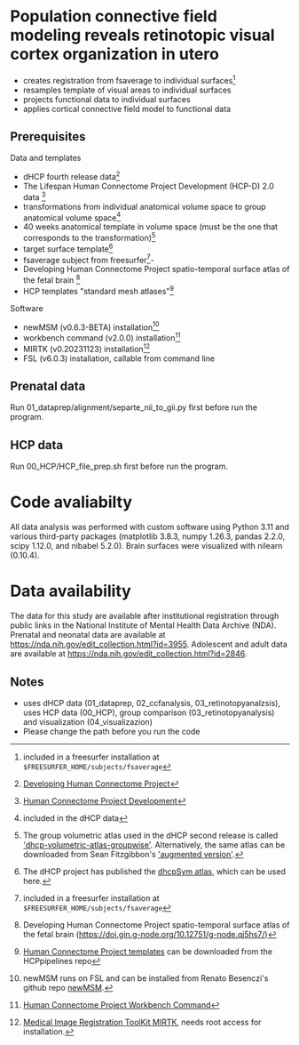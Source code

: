 # Population connective field modeling reveals retinotopic visual cortex organization in utero

- creates registration from fsaverage to individual surfaces[^10]
- resamples template of visual areas to individual surfaces
- projects functional data to individual surfaces
- applies cortical connective field model to functional data

## Prerequisites

Data and templates
- dHCP fourth release data[^1]
- The Lifespan Human Connectome Project Development (HCP-D) 2.0 data [^2]
- transformations from individual anatomical volume space to group anatomical volume space[^3]
- 40 weeks anatomical template in volume space (must be the one that corresponds to the transformation)[^4]
- target surface template[^5]
- fsaverage subject from freesurfer[^10]- 
- Developing Human Connectome Project spatio-temporal surface atlas of the fetal brain [^11]
- HCP templates "standard mesh atlases"[^9]

Software
- newMSM (v0.6.3-BETA) installation[^6]
- workbench command (v2.0.0) installation[^7]
- MIRTK (v0.20231123) installation[^8]
- FSL (v6.0.3) installation, callable from command line

## Prenatal data
Run 01_dataprep/alignment/separte_nii_to_gii.py first before run the program.

## HCP data
Run 00_HCP/HCP_file_prep.sh first before run the program.

# Code avaliabilty
All data analysis was performed with custom software using Python 3.11 and various third-party packages (matplotlib 3.8.3, numpy 1.26.3, pandas 2.2.0, scipy 1.12.0, and nibabel  5.2.0). Brain surfaces were visualized with nilearn (0.10.4).

# Data availability
The data for this study are available after institutional registration through public links in the National Institute of Mental Health Data Archive (NDA). Prenatal and neonatal data are available at https://nda.nih.gov/edit_collection.html?id=3955. Adolescent and adult data are available at https://nda.nih.gov/edit_collection.html?id=2846.



## Notes 

- uses dHCP data (01_dataprep, 02_ccfanalysis, 03_retinotopyanalzsis), uses HCP data (00_HCP), group comparison (03_retinotopyanalysis) and visualization (04_visualizazion)
- Please change the path before you run the code

[^1]: [Developing Human Connectome Project](https://biomedia.github.io/dHCP-release-notes/)

[^2]: [Human Connectome Project Development](https://www.humanconnectome.org/study/hcp-lifespan-development)

[^3]: included in the dHCP data

[^4]: The group volumetric atlas used in the dHCP second release is called ['dhcp-volumetric-atlas-groupwise'](https://gin.g-node.org/BioMedIA/dhcp-volumetric-atlas-groupwise). Alternatively, the same atlas can be downloaded from Sean Fitzgibbon's ['augmented version'](https://git.fmrib.ox.ac.uk/seanf/dhcp-resources/-/blob/master/docs/dhcp-augmented-volumetric-atlas.md).

[^5]: The dHCP project has published the [dhcpSym atlas](https://brain-development.org/brain-atlases/atlases-from-the-dhcp-project/cortical-surface-template/), which can be used here.

[^6]: newMSM runs on FSL and can be installed from Renato Besenczi's github repo [newMSM](https://github.com/rbesenczi/newMSM).

[^7]: [Human Connectome Project Workbench Command](https://www.humanconnectome.org/software/workbench-command) 

[^8]: [Medical Image Registration ToolKit MIRTK](http://mirtk.github.io/), needs root access for installation.

[^9]: [Human Connectome Project templates](https://github.com/Washington-University/HCPpipelines/tree/master/global/templates/standard_mesh_atlases) can be downloaded from the HCPpipelines repo

[^10]: included in a freesurfer installation at `$FREESURFER_HOME/subjects/fsaverage`

[^11]: Developing Human Connectome Project spatio-temporal surface atlas of the fetal brain (https://doi.gin.g-node.org/10.12751/g-node.qj5hs7/)
[^10]: adapted from [dHCP template alignment repo](https://github.com/ecr05/dHCP_template_alignment)
